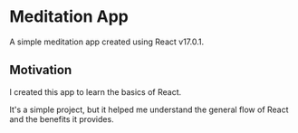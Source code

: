 # Meditation App

A simple meditation app created using React v17.0.1.

## Motivation

I created this app to learn the basics of React. 

It's a simple project, but it helped me understand the general
 flow of React and the benefits it provides.

